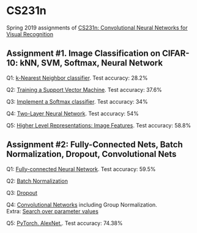 # CS231n

Spring 2019 assignments of [CS231n: Convolutional Neural Networks for Visual Recognition](http://cs231n.github.io/)

## Assignment #1. Image Classification on CIFAR-10: kNN, SVM, Softmax, Neural Network
Q1: [k-Nearest Neighbor classifier](knn.ipynb). Test accuracy: 28.2%

Q2: [Training a Support Vector Machine](svm.ipynb). Test accuracy: 37.6%

Q3: [Implement a Softmax classifier](softmax.ipynb). Test accuracy: 34%

Q4: [Two-Layer Neural Network](two_layer_net.ipynb). Test accuracy: 54%

Q5: [Higher Level Representations: Image Features](features.ipynb). Test accuracy: 58.8%

## Assignment #2: Fully-Connected Nets, Batch Normalization, Dropout, Convolutional Nets
Q1: [Fully-connected Neural Network](A2_FC_Net/FullyConnectedNets.ipynb). Test accuracy: 59.5%

Q2: [Batch Normalization](A2_FC_Net/BatchNormalization.ipynb)

Q3: [Dropout](A2_FC_Net/Dropout.ipynb)

Q4: [Convolutional Networks](A2_CNN/ConvolutionalNetworks.ipynb) including Group Normalization.
<br>Extra: [Search over parameter values](A2_FC_Net/FullyConnectedNets_Best.ipynb)

Q5: [PyTorch. AlexNet.](A2_PyTorch/PyTorch.ipynb). Test accuracy: 74.38%
